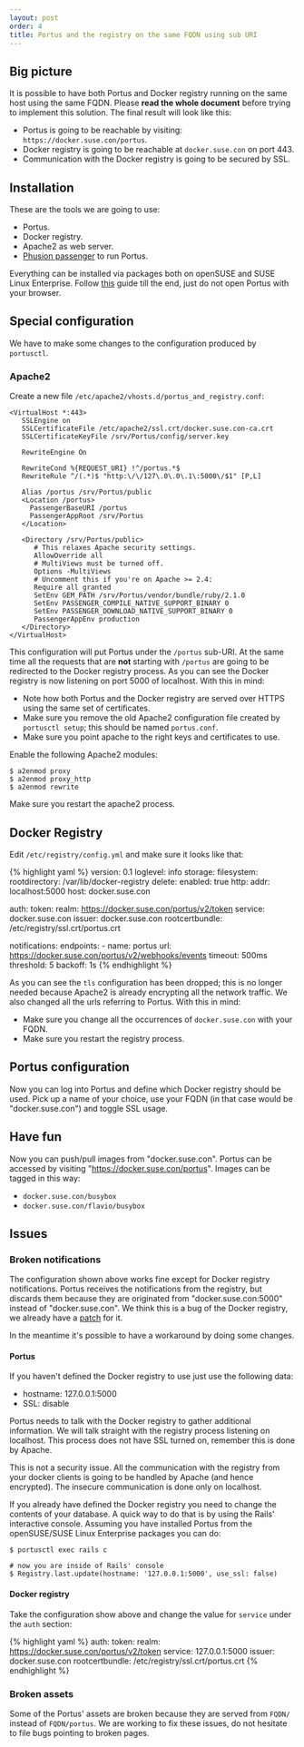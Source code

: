 ```yaml
---
layout: post
order: 4
title: Portus and the registry on the same FQDN using sub URI
---
```


## Big picture

It is possible to have both Portus and Docker registry running on the same host
using the same FQDN. Please **read the whole document** before trying to
implement this solution. The final result will look like this:

* Portus is going to be reachable by visiting: `https://docker.suse.con/portus`.
* Docker registry is going to be reachable at `docker.suse.con` on port 443.
* Communication with the Docker registry is going to be secured by SSL.

## Installation

These are the tools we are going to use:

* Portus.
* Docker registry.
* Apache2 as web server.
* [Phusion passenger](https://www.phusionpassenger.com/) to run Portus.

Everything can be installed via packages both on openSUSE and SUSE Linux
Enterprise. Follow [this](/docs/setups/1_rpm_packages.html) guide till the
end, just do not open Portus with your browser.

## Special configuration

We have to make some changes to the configuration produced by `portusctl`.

### Apache2

Create a new file `/etc/apache2/vhosts.d/portus_and_registry.conf`:

    <VirtualHost *:443>
       SSLEngine on
       SSLCertificateFile /etc/apache2/ssl.crt/docker.suse.con-ca.crt
       SSLCertificateKeyFile /srv/Portus/config/server.key

       RewriteEngine On

       RewriteCond %{REQUEST_URI} !^/portus.*$
       RewriteRule ^/(.*)$ "http:\/\/127\.0\.0\.1\:5000\/$1" [P,L]

       Alias /portus /srv/Portus/public
       <Location /portus>
         PassengerBaseURI /portus
         PassengerAppRoot /srv/Portus
       </Location>

       <Directory /srv/Portus/public>
          # This relaxes Apache security settings.
          AllowOverride all
          # MultiViews must be turned off.
          Options -MultiViews
          # Uncomment this if you're on Apache >= 2.4:
          Require all granted
          SetEnv GEM_PATH /srv/Portus/vendor/bundle/ruby/2.1.0
          SetEnv PASSENGER_COMPILE_NATIVE_SUPPORT_BINARY 0
          SetEnv PASSENGER_DOWNLOAD_NATIVE_SUPPORT_BINARY 0
          PassengerAppEnv production
       </Directory>
    </VirtualHost>

This configuration will put Portus under the `/portus` sub-URI. At the same
time all the requests that are **not** starting with `/portus` are going to be
redirected to the Docker registry process. As you can see the Docker registry
is now listening on port 5000 of localhost. With this in mind:

- Note how both Portus and the Docker registry are served over HTTPS using the
same set of certificates.
- Make sure you remove the old Apache2 configuration file created by
`portusctl setup`; this should be named  `portus.conf`.
- Make sure you point apache to the right keys and certificates to use.

Enable the following Apache2 modules:

    $ a2enmod proxy
    $ a2enmod proxy_http
    $ a2enmod rewrite

Make sure you restart the apache2 process.

## Docker Registry

Edit `/etc/registry/config.yml` and make sure it looks like that:

{% highlight yaml %}
version: 0.1
loglevel: info
storage:
  filesystem:
    rootdirectory: /var/lib/docker-registry
  delete:
    enabled: true
http:
  addr: localhost:5000
  host: docker.suse.con

auth:
  token:
    realm: https://docker.suse.con/portus/v2/token
    service: docker.suse.con
    issuer: docker.suse.con
    rootcertbundle: /etc/registry/ssl.crt/portus.crt

notifications:
  endpoints:
    - name: portus
      url: https://docker.suse.con/portus/v2/webhooks/events
      timeout: 500ms
      threshold: 5
      backoff: 1s
{% endhighlight %}

As you can see the `tls` configuration has been dropped; this is no longer
needed because Apache2 is already encrypting all the network traffic. We also
changed all the urls referring to Portus. With this in mind:

- Make sure you change all the occurrences of `docker.suse.con` with your FQDN.
- Make sure you restart the registry process.

## Portus configuration

Now you can log into Portus and define which Docker registry should be used.
Pick up a name of your choice, use your FQDN (in that case would be
    "docker.suse.con") and toggle SSL usage.

## Have fun

Now you can push/pull images from "docker.suse.con". Portus can be accessed
by visiting "https://docker.suse.con/portus". Images can be tagged in this way:

* `docker.suse.con/busybox`
* `docker.suse.con/flavio/busybox`

## Issues

### Broken notifications

The configuration shown above works fine except for Docker registry
notifications. Portus receives the notifications from the registry, but
discards them because they are originated from "docker.suse.con:5000" instead
of "docker.suse.con". We think this is a bug of the Docker registry, we already
have a [patch](https://github.com/docker/distribution/pull/1142) for it.

In the meantime it's possible to have a workaround by doing some changes.

#### Portus

If you haven't defined the Docker registry to use just use the following data:

* hostname: 127.0.0.1:5000
* SSL: disable

Portus needs to talk with the Docker registry to gather additional information.
We will talk straight with the registry process listening on localhost. This
process does not have SSL turned on, remember this is done by Apache.

This is not a security issue. All the communication with the registry from your
docker clients is going to be handled by Apache (and hence encrypted). The
insecure communication is done only on localhost.

If you already have defined the Docker registry you need to change the contents
of your database. A quick way to do that is by using the Rails' interactive
console. Assuming you have installed Portus from the openSUSE/SUSE Linux
Enterprise packages you can do:

    $ portusctl exec rails c

    # now you are inside of Rails' console
    $ Registry.last.update(hostname: '127.0.0.1:5000', use_ssl: false)

#### Docker registry

Take the configuration show above and change the value for `service` under the `auth` section:

{% highlight yaml %}
auth:
  token:
    realm: https://docker.suse.con/portus/v2/token
    service: 127.0.0.1:5000
    issuer: docker.suse.con
    rootcertbundle: /etc/registry/ssl.crt/portus.crt
{% endhighlight %}

### Broken assets

Some of the Portus' assets are broken because they are served from `FQDN/` instead
of `FQDN/portus`. We are working to fix these issues, do not hesitate to file
bugs pointing to broken pages.
